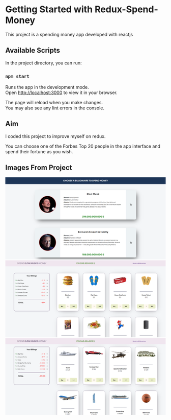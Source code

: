 # Getting Started with Redux-Spend-Money

This project is a spending money app developed with reactjs

## Available Scripts

In the project directory, you can run:

### `npm start`

Runs the app in the development mode.\
Open [http://localhost:3000](http://localhost:3000) to view it in your browser.

The page will reload when you make changes.\
You may also see any lint errors in the console.

## Aim

I coded this project to improve myself on redux.

You can choose one of the Forbes Top 20 people in the app interface and spend their fortune as you wish.

## Images From Project

![Image 1](/images/img1.png?raw=true "Sample Screenshot")
![Image 2](/images/img2.png?raw=true "Sample Screenshot")
![Image 3](/images/img3.png?raw=true "Sample Screenshot")
